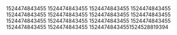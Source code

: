 1524474843455
1524474843455
1524474843455
1524474843455
1524474843455
1524474843455
1524474843455
1524474843455
1524474843455
1524474843455
1524474843455
1524474843455
1524474843455
1524474843455
15244748434551524528819394